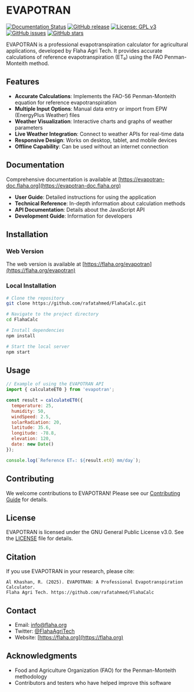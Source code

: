 # EVAPOTRAN

[![Documentation Status](https://readthedocs.org/projects/evapotran/badge/?version=latest)](https://evapotran-doc.flaha.org/?badge=latest)
[![GitHub release](https://img.shields.io/github/v/release/rafatahmed/FlahaCalc)](https://github.com/rafatahmed/FlahaCalc/releases)
[![License: GPL v3](https://img.shields.io/badge/License-GPLv3-blue.svg)](https://www.gnu.org/licenses/gpl-3.0)
[![GitHub issues](https://img.shields.io/github/issues/rafatahmed/FlahaCalc)](https://github.com/rafatahmed/FlahaCalc/issues)
[![GitHub stars](https://img.shields.io/github/stars/rafatahmed/FlahaCalc)](https://github.com/rafatahmed/FlahaCalc/stargazers)

EVAPOTRAN is a professional evapotranspiration calculator for agricultural applications, developed by Flaha Agri Tech. It provides accurate calculations of reference evapotranspiration (ET₀) using the FAO Penman-Monteith method.

## Features

- **Accurate Calculations**: Implements the FAO-56 Penman-Monteith equation for reference evapotranspiration
- **Multiple Input Options**: Manual data entry or import from EPW (EnergyPlus Weather) files
- **Weather Visualization**: Interactive charts and graphs of weather parameters
- **Live Weather Integration**: Connect to weather APIs for real-time data
- **Responsive Design**: Works on desktop, tablet, and mobile devices
- **Offline Capability**: Can be used without an internet connection

## Documentation

Comprehensive documentation is available at [https://evapotran-doc.flaha.org](https://evapotran-doc.flaha.org)

- **User Guide**: Detailed instructions for using the application
- **Technical Reference**: In-depth information about calculation methods
- **API Documentation**: Details about the JavaScript API
- **Development Guide**: Information for developers

## Installation

### Web Version

The web version is available at [https://flaha.org/evapotran](https://flaha.org/evapotran)

### Local Installation

```bash
# Clone the repository
git clone https://github.com/rafatahmed/FlahaCalc.git

# Navigate to the project directory
cd FlahaCalc

# Install dependencies
npm install

# Start the local server
npm start
```

## Usage

```javascript
// Example of using the EVAPOTRAN API
import { calculateET0 } from 'evapotran';

const result = calculateET0({
  temperature: 25,
  humidity: 50,
  windSpeed: 2.5,
  solarRadiation: 20,
  latitude: 35.6,
  longitude: -78.8,
  elevation: 120,
  date: new Date()
});

console.log(`Reference ET₀: ${result.et0} mm/day`);
```

## Contributing

We welcome contributions to EVAPOTRAN! Please see our [Contributing Guide](https://evapotran-doc.flaha.org/development-contributing) for details.

## License

EVAPOTRAN is licensed under the GNU General Public License v3.0. See the [LICENSE](LICENSE) file for details.

## Citation

If you use EVAPOTRAN in your research, please cite:

```
Al Khashan, R. (2025). EVAPOTRAN: A Professional Evapotranspiration Calculator.
Flaha Agri Tech. https://github.com/rafatahmed/FlahaCalc
```

## Contact

- Email: [info@flaha.org](mailto:info@flaha.org)
- Twitter: [@FlahaAgriTech](https://x.com/Flaha_Ag)
- Website: [https://flaha.org](https://flaha.org)

## Acknowledgments

- Food and Agriculture Organization (FAO) for the Penman-Monteith methodology
- Contributors and testers who have helped improve this software

